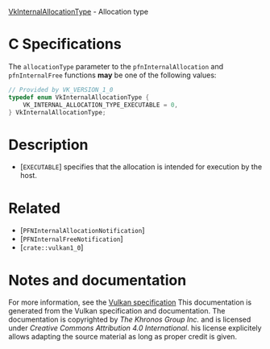 [VkInternalAllocationType](https://www.khronos.org/registry/vulkan/specs/1.3-extensions/man/html/VkInternalAllocationType.html) - Allocation type

# C Specifications
The `allocationType` parameter to the `pfnInternalAllocation` and
`pfnInternalFree` functions  **may**  be one of the following values:
```c
// Provided by VK_VERSION_1_0
typedef enum VkInternalAllocationType {
    VK_INTERNAL_ALLOCATION_TYPE_EXECUTABLE = 0,
} VkInternalAllocationType;
```

# Description
- [`EXECUTABLE`] specifies that the allocation is intended for execution by the host.

# Related
- [`PFNInternalAllocationNotification`]
- [`PFNInternalFreeNotification`]
- [`crate::vulkan1_0`]

# Notes and documentation
For more information, see the [Vulkan specification](https://www.khronos.org/registry/vulkan/specs/1.3-extensions/html/vkspec.html)
This documentation is generated from the Vulkan specification and documentation.
The documentation is copyrighted by *The Khronos Group Inc.* and is licensed under *Creative Commons Attribution 4.0 International*.
his license explicitely allows adapting the source material as long as proper credit is given.
        